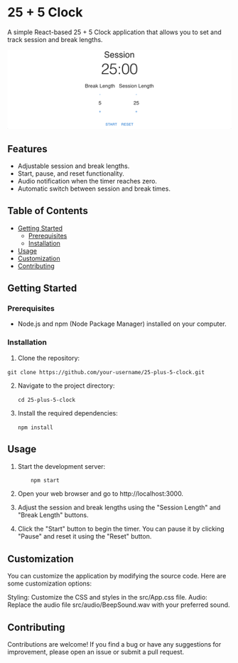 # 25 + 5 Clock

A simple React-based 25 + 5 Clock application that allows you to set and track session and break lengths.

![Clock App Screenshot](hailagaz.github.io_react-session-clock_.png)

## Features

- Adjustable session and break lengths.
- Start, pause, and reset functionality.
- Audio notification when the timer reaches zero.
- Automatic switch between session and break times.

## Table of Contents

- [Getting Started](#getting-started)
  - [Prerequisites](#prerequisites)
  - [Installation](#installation)
- [Usage](#usage)
- [Customization](#customization)
- [Contributing](#contributing)

## Getting Started

### Prerequisites

- Node.js and npm (Node Package Manager) installed on your computer.

### Installation

1. Clone the repository:

  ```git clone https://github.com/your-username/25-plus-5-clock.git```

2. Navigate to the project directory:

	```cd 25-plus-5-clock```

3. Install the required dependencies:

	```npm install```

## Usage

1. Start the development server:

	```bash
		npm start
	```

2. Open your web browser and go to http://localhost:3000.

3. Adjust the session and break lengths using the "Session Length" and "Break Length" buttons.

4. Click the "Start" button to begin the timer. You can pause it by clicking "Pause" and reset it using the "Reset" button.

## Customization

You can customize the application by modifying the source code. Here are some customization options:

Styling: Customize the CSS and styles in the src/App.css file.
Audio: Replace the audio file src/audio/BeepSound.wav with your preferred sound.

## Contributing

Contributions are welcome! If you find a bug or have any suggestions for improvement, please open an issue or submit a pull request.